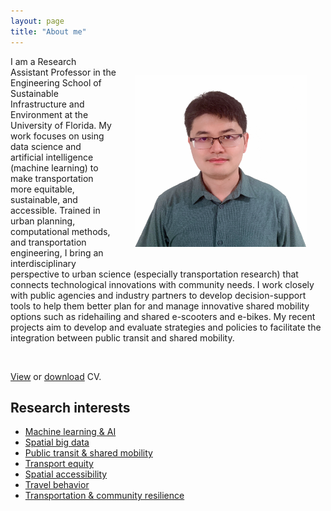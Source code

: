 ```yaml
---
layout: page
title: "About me"
---
```

  
<img align="right" width="275" height="275" src="https://github.com/jacobyan0/jacobyan0.github.io/raw/master/images/Headshot_Yan.jpg" style="vertical-align:middle;margin:30px 30px"> 
I am a Research Assistant Professor in the Engineering School of Sustainable Infrastructure and Environment at the University of Florida. My work focuses on using data science and artificial intelligence (machine learning) to make transportation more equitable, sustainable, and accessible. Trained in urban planning, computational methods, and transportation engineering, I bring an interdisciplinary perspective to urban science (especially transportation research) that connects technological innovations with community needs. I work closely with public agencies and industry partners to develop decision-support tools to help them better plan for and manage innovative shared mobility options such as ridehailing and shared e-scooters and e-bikes. My recent projects aim to develop and evaluate strategies and policies to facilitate the integration between public transit and shared mobility. 

&nbsp;

[View](https://docs.google.com/viewer?url=https://raw.githubusercontent.com/jacobyan0/jacobyan0.github.io/master/Yan_CV.pdf) or [download](https://raw.githubusercontent.com/jacobyan0/jacobyan0.github.io/master/Yan_CV.pdf) CV.


## Research interests

* [Machine learning & AI](https://jacobyan0.github.io/aibigdata/)
* [Spatial big data](https://jacobyan0.github.io/aibigdata/)
* [Public transit & shared mobility](https://jacobyan0.github.io/transitnewmobility/)
* [Transport equity](https://jacobyan0.github.io/equity/)
* [Spatial accessibility](https://jacobyan0.github.io/accessibility/)
* [Travel behavior](https://jacobyan0.github.io/travelbehavior/)
* [Transportation & community resilience](https://jacobyan0.github.io/resilience/)

